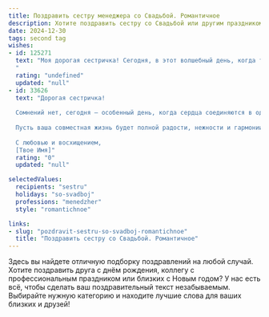 ```yaml
---
title: Поздравить сестру менеджера со Свадьбой. Романтичное
description: Хотите поздравить сестру со Свадьбой или другим праздником? Наш ИИ создаст незабываемое поздравление, а вы обязательно выделитесь среди других.  
date: 2024-12-30
tags: second tag
wishes:
- id: 125271
  text: "Моя дорогая сестричка! Сегодня, в этот волшебный день, когда ты стала женой,  моё сердце переполняется счастьем и гордостью.  Пусть твой путь с любимым будет таким же прекрасным и ярким, как  твоя успешная карьера менеджера. Желаю вам бесконечной любви, нежности и взаимопонимания, чтобы каждый день вашей совместной жизни был полон радости и счастья. Пусть ваш дом всегда будет наполнен теплом, уютом и звонким смехом.  Будьте счастливы, моя любимая сестра!
  "
  rating: "undefined"
  updated: "null"
- id: 33626
  text: "Дорогая сестричка!
  
  Сомнений нет, сегодня — особенный день, когда сердца соединяются в один ритм любви. Поздравляю тебя с этим волшебным событием! Ты, как истинный менеджер своей жизни, всегда умела удивлять своей силой и мудростью, а теперь ты берешь на себя новую роль — быть спутницей, поддержкой и вдохновением для своего любимого.
  
  Пусть ваша совместная жизнь будет полной радости, нежности и гармонии. Желаю вам создавать счастливые традиции, наполнять каждую минуту смыслом и учиться вместе, преодолевая все преграды. Пусть ваше счастье будет вечным, как самые красивые мечты!
  
  С любовью и восхищением,
  [Твое Имя]"
  rating: "0"
  updated: "null"

selectedValues:
  recipients: "sestru"
  holidays: "so-svadboj"
  professions: "menedzher"
  style: "romantichnoe"

links:
- slug: "pozdravit-sestru-so-svadboj-romantichnoe"
  title: "Поздравить сестру со Свадьбой. Романтичное"
---
```


Здесь вы найдете отличную подборку поздравлений на любой случай. 
Хотите поздравить друга с днём рождения, коллегу с профессиональным праздником или близких с Новым годом? У нас есть всё, чтобы сделать ваш поздравительный текст незабываемым. Выбирайте нужную категорию и находите лучшие слова для ваших близких и друзей!
